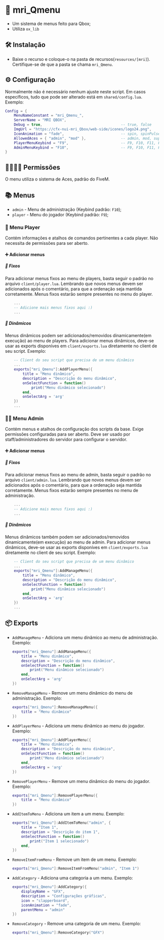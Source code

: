 # 📗 mri_Qmenu

- Um sistema de menus feito para Qbox;
- Utiliza `ox_lib`

## 🛠 Instalação

-   Baixe o recurso e coloque-o na pasta de recursos(`resources/[mri]`). Certifique-se de que a pasta se chama `mri_Qmenu`.

## ⚙ Configuração

Normalmente não é necessário nenhum ajuste neste script. Em casos específicos, tudo que pode ser alterado está em `shared/config.lua`. Exemplo:

```lua
Config = {
    MenuNameConstant = "mri_Qmenu_",
    ServerName = "MRI QBOX",
    Debug = true,                                    -- true, false
    ImgUrl = "https://cfx-nui-mri_Qbox/web-side/icones/logo24.png",
    IconAnimation = "fade",                          -- spin, spinPulse, spinReverse, pulse, beat, fade, beatFade, bounce
    AllowedAces = { "admin", "mod" },                -- admin, mod, support,...
    PlayerMenuKeybind = "F9",                        -- F9, F10, F11, F12, ...
    AdminMenuKeybind = "F10",                        -- F9, F10, F11, F12, ...
}
```

## 👨‍👩‍👧‍👦 Permissões

O menu utiliza o sistema de Aces, padrão do FiveM.

## 📚 Menus

-   `admin` - Menu de administração (Keybind padrão: `F10`);
-   `player` - Menu do jogador (Keybind padrão: `F9`);

### 🤵 Menu Player

Contém informações e atalhos de comandos pertinentes a cada player. Não necessita de permissões para ser aberto.

#### ➕ Adicionar menus

##### 🧲 Fixos

Para adicionar menus fixos ao menu de players, basta seguir o padrão no arquivo `client/player.lua`. Lembrando que novos menus devem ser adicionados após o comentário, para que a ordenação seja mantida corretamente. Menus fixos estarão sempre presentes no menu do player.
```lua
    ...
    -- Adicione mais menus fixos aqui :)
    ...
```

##### 🔁 Dinâmicos

Menus dinâmicos podem ser adicionados/removidos dinamicamente(em execução) ao menu de players. Para adicionar menus dinâmicos, deve-se usar as exports disponíves em `client/exports.lua` diretamente no client de seu script. Exemplo:
```lua
    -- Client do seu script que precisa de um menu dinâmico
    ...
    exports["mri_Qmenu"]:AddPlayerMenu({
        title = "Menu dinâmico",
        description = "Descrição do menu dinâmico",
        onSelectFunction = function()
            print("Menu dinâmico selecionado")
        end,
        onSelectArg = 'arg'
    })
    ...
```

### 👷‍♂️ Menu Admin

Contém menus e atalhos de configuração dos scripts da base. Exige permissões configuradas para ser aberto. Deve ser usado por staff/administradores do servidor para configurar o servidor.

#### ➕ Adicionar menus

##### 🧲 Fixos

Para adicionar menus fixos ao menu de admin, basta seguir o padrão no arquivo `client/admin.lua`. Lembrando que novos menus devem ser adicionados após o comentário, para que a ordenação seja mantida corretamente. Menus fixos estarão sempre presentes no menu de administração.
```lua
    ...
    -- Adicione mais menus fixos aqui :)
    ...
```

##### 🔁 Dinâmicos

Menus dinâmicos também podem ser adicionados/removidos dinamicamente(em execução) ao menu de admin. Para adicionar menus dinâmicos, deve-se usar as exports disponíves em `client/exports.lua` diretamente no client de seu script. Exemplo:
```lua
    -- Client do seu script que precisa de um menu dinâmico
    ...
    exports["mri_Qmenu"]:AddManageMenu({
        title = "Menu dinâmico",
        description = "Descrição do menu dinâmico",
        onSelectFunction = function()
            print("Menu dinâmico selecionado")
        end,
        onSelectArg = 'arg'
    })
    ...
```

## 📦 Exports

-   `AddManageMenu` - Adiciona um menu dinâmico ao menu de administração. Exemplo:
    ```lua
    exports["mri_Qmenu"]:AddManageMenu({
        title = "Menu dinâmico",
        description = "Descrição do menu dinâmico",
        onSelectFunction = function()
            print("Menu dinâmico selecionado")
        end,
        onSelectArg = 'arg'
    })
    ```
-   `RemoveManageMenu` - Remove um menu dinâmico do menu de administração. Exemplo:
    ```lua
    exports["mri_Qmenu"]:RemoveManageMenu({
        title = "Menu dinâmico"
    })
    ```
-   `AddPlayerMenu` - Adiciona um menu dinâmico ao menu do jogador. Exemplo:
    ```lua
    exports["mri_Qmenu"]:AddPlayerMenu({
        title = "Menu dinâmico",
        description = "Descrição do menu dinâmico",
        onSelectFunction = function()
            print("Menu dinâmico selecionado")
        end,
        onSelectArg = 'arg'
    })
    ```
-   `RemovePlayerMenu` - Remove um menu dinâmico do menu do jogador. Exemplo:
    ```lua
    exports["mri_Qmenu"]:RemovePlayerMenu({
        title = "Menu dinâmico"
    })
    ```
-   `AddItemToMenu` - Adiciona um item a um menu. Exemplo:
    ```lua
    exports["mri_Qmenu"]:AddItemToMenu("admin", {
        title = "Item 1",
        description = "Descrição do item 1",
        onSelectFunction = function()
            print("Item 1 selecionado")
        end,
    })
    ```
-   `RemoveItemFromMenu` - Remove um item de um menu. Exemplo:
    ```lua
    exports["mri_Qmenu"]:RemoveItemFromMenu("admin", "Item 1")
    ```
-   `AddCategory` - Adiciona uma categoria a um menu. Exemplo:
    ```lua
    exports["mri_Qmenu"]:AddCategory({
        displayName = "GFX",
        description = "Configurações gráficas",
        icon = "clapperboard",
        iconAnimation = "fade",
        parentMenu = "admin"
    })
    ```
-   `RemoveCategory` - Remove uma categoria de um menu. Exemplo:
    ```lua
    exports["mri_Qmenu"]:RemoveCategory("GFX")
    ```
